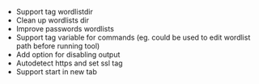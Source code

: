 
* Support tag wordlistdir
* Clean up wordlists dir
* Improve passwords wordlists
* Support tag variable for commands (eg. could be used to edit wordlist path before running tool)
* Add option for disabling output
* Autodetect https and set ssl tag
* Support start in new tab